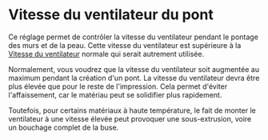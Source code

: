 Vitesse du ventilateur du pont
====
Ce réglage permet de contrôler la vitesse du ventilateur pendant le pontage des murs et de la peau. Cette vitesse du ventilateur est supérieure à la [Vitesse du ventilateur](../cooling/cool_fan_speed.md) normale qui serait autrement utilisée.

Normalement, vous voudrez que la vitesse du ventilateur soit augmentée au maximum pendant la création d'un pont. La vitesse du ventilateur devra être plus élevée que pour le reste de l'impression. Cela permet d'éviter l'affaissement, car le matériau peut se solidifier plus rapidement.

Toutefois, pour certains matériaux à haute température, le fait de monter le ventilateur à une vitesse élevée peut provoquer une sous-extrusion, voire un bouchage complet de la buse.
